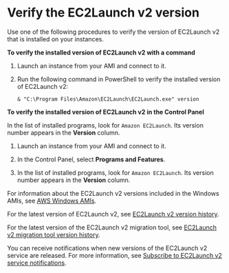 # Verify the EC2Launch v2 version<a name="ec2launch-v2-verify-version"></a>

Use one of the following procedures to verify the version of EC2Launch v2 that is installed on your instances\.



**To verify the installed version of EC2Launch v2 with a command**

1. Launch an instance from your AMI and connect to it\.

1. Run the following command in PowerShell to verify the installed version of EC2Launch v2:

   ```
   & "C:\Program Files\Amazon\EC2Launch\EC2Launch.exe" version
   ```

**To verify the installed version of EC2Launch v2 in the Control Panel**

In the list of installed programs, look for `Amazon EC2Launch`\. Its version number appears in the **Version** column\.

1. Launch an instance from your AMI and connect to it\.

1. In the Control Panel, select **Programs and Features**\.

1. In the list of installed programs, look for `Amazon EC2Launch`\. Its version number appears in the **Version** column\.

For information about the EC2Launch v2 versions included in the Windows AMIs, see [AWS Windows AMIs](windows-ami-version-history.md)\.

For the latest version of EC2Launch v2, see [EC2Launch v2 version history](ec2launchv2-versions.md#ec2launchv2-version-history)\.

For the latest version of the EC2Launch v2 migration tool, see [EC2Launch v2 migration tool version history](ec2launchv2-versions.md#ec2launchv2-migration-tool-version-history)\.

You can receive notifications when new versions of the EC2Launch v2 service are released\. For more information, see [Subscribe to EC2Launch v2 service notifications](ec2launch-v2-sns.md)\.